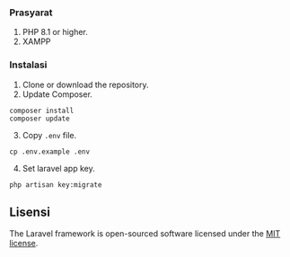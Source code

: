 ### Prasyarat
1. PHP 8.1 or higher.
2. XAMPP

### Instalasi

1. Clone or download the repository.
2. Update Composer.
```
composer install
composer update
```
3. Copy `.env` file.
```
cp .env.example .env
```
4. Set laravel app key.
```
php artisan key:migrate
```

## Lisensi

The Laravel framework is open-sourced software licensed under the [MIT license](https://opensource.org/licenses/MIT).
